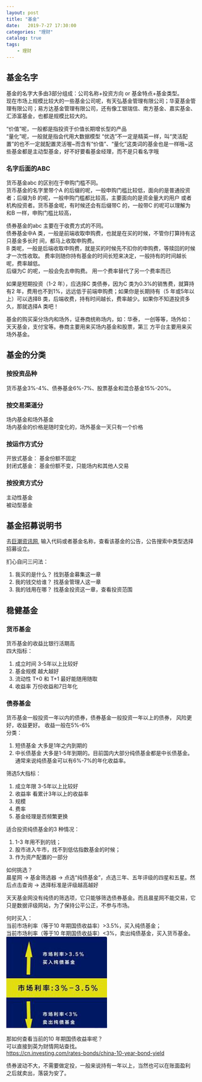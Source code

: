 ```yaml
---                
layout: post                
title: "基金"                
date:   2019-7-27 17:30:00                 
categories: "理财"                
catalog: true                
tags:                 
    - 理财                
---      
```


## 基金名字

基金的名字大多由3部分组成：公司名称+投资方向 or 基金特点+基金类型。  
现在市场上规模比较大的一些基金公司呢，有天弘基金管理有限公司；华夏基金管理有限公司；易方达基金管理有限公司，还有像工银瑞信、南方基金、嘉实基金、汇添富基金，也都是规模比较大的。

“价值”呢，一般都是指投资于价值长期增长型的产品  
“量化”呢，一般就是指会代用大数据模型
“优选”不一定是精英一样，叫“灵活配置”的也不一定就配置灵活喔~而含有“价值”、“量化”这类词的基金也是一样哦~这些基金都是主动型基金，好不好要看基金经理，而不是只看名字哦

### 名字后面的ABC

货币基金abc 的区别在于申购门槛不同。  
货币基金的名字里带个A 的后缀的呢，一般申购门槛比较低，面向的是普通投资者；后缀为B 的呢，一般申购门槛都比较高，主要面向的是资金量大的用户
或者机构投资者。货币基金呢，有时候还会有后缀带C 的，一般带C 的呢可以理解为和B 一样，申购门槛比较高，

债券基金的abc 主要在于收费方式的不同。  
债券基金中A 类，一般是前端收取申购费，也就是在买的时候，不管你打算持有这只基金多长时
间，都马上收取申购费。  
B 类呢，一般是后端收取申购费，就是买的时候先不扣你的申购费，等赎回的时候才一次性收取。
费率则随你持有基金的时间长短来决定，一般持有的时间越长呢，费率越低。  
后缀为C 的呢，一般会免去申购费。 用一个费率替代了另一个费率而已

如果是短期投资（1-2 年），应选择C 类债券，因为C 类为0.3%的销售费，就算持有2 年，费用也不到1%，远远低于前端申购费；如果你是长期持有（5 年或5年以上）可以选择B 类，后端收费，持有时间越长，费率越少。如果你不知道投资多久，那就选择A 类吧！

基金的购买渠分场内和场外，证券商统称场内，如：华泰，
一创等等，场外如：天天基金，支付宝等。券商主要用来买场内基金和股票，第三
方平台主要用来买场外基金。

## 基金的分类

### 按投资品种

货币基金3%-4%、债券基金6%-7%、股票基金和混合基金15%-20%。  

### 按交易渠道分

场内基金和场外基金  
场内基金的价格是随时变化的，场外基金一天只有一个价格  

### 按运作方式分

开放式基金： 基金份额不固定  
封闭式基金： 基金份额不变，只能场内和其他人交易  

### 按投资方式分

主动性基金  
被动型基金

## 基金招募说明书

去[巨潮资讯网](http://www.cninfo.com.cn/new/index), 输入代码或者基金名称，查看该基金的公告，公告搜索中类型选择招募设立。  

扪心自问三问法：    
1. 我买的是什么？ 找到基金募集这一章  
2. 我的钱交给谁？ 找基金管理人这一章  
3. 我的钱用在哪？ 找基金投资这一章，查看投资范围  

## 稳健基金

### 货币基金

货币基金的收益比银行活期高  
四大指标：  
1. 成立时间   3-5年以上比较好  
2. 基金规模   越大越好
3. 流动性    T+0 和 T+1 最好能随用随取 
4. 收益率   万份收益和7日年化

### 债券基金

货币基金一般投资一年以内的债券，债券基金一般投资一年以上的债券， 风险更好，收益更好。 收益一般在5%-6%  
分类：
1. 短债基金 大多是1年之内到期的
2. 中长债基金  大多是1-5年到期的。目前国内大部分纯债基金都是中长债基金。通常来说纯债基金可以有6%-7%的年化收益率。  

筛选5大指标：  
1. 成立年限  3-5年以上比较好
2. 收益率  看累计3年以上的收益率
3. 规模
4. 费率
5. 基金经理是否频繁更换

适合投资纯债基金的3 种情况：
1. 1-3 年用不到的钱；
2. 股市进入牛市，找不到低估指数基金的时候；
3. 作为资产配置的一部分

如何挑选？   
晨星网 -> 基金筛选器 -> 点选“纯债基金”，点选三年、五年评级的四星和五星。然后点击查询 -> 选择标准是评级越高越好  

天天基金网没有纯债的筛选项，它只能够筛选债券基金。而且晨星网不能交易，它只是数据评级网站，为了保持公平公正，不参与市场。  

何时买入：  
当前市场利率（等于10 年期国债收益率）>3.5%，买入纯债基金；  
当前市场利率（等于10 年期国债收益率）<3%，卖出纯债基金，买入货币基金。  
![image](https://github.com/kerwenzhang/kerwenzhang.github.io/blob/master/_posts/image/chun.png?raw=true)

那如何查看当前的10 年期国债收益率呢？  
可以直接到英为财情网站查找。  
https://cn.investing.com/rates-bonds/china-10-year-bond-yield

债券波动不大，不需要做定投，一般来说持有一年以上，当然也可以在账面盈利
之后就卖出，落袋为安了。
